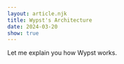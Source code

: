 ```yaml
---
layout: article.njk
title: Wypst's Architecture
date: 2024-03-20
show: true
---
```

Let me explain you how Wypst works.
